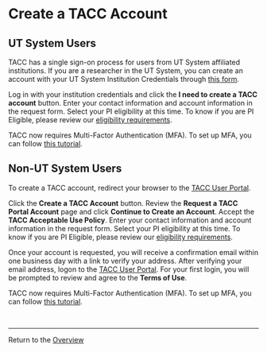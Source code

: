# Create a TACC Account

## UT System Users
TACC has a single sign-on process for users from UT System affiliated institutions. If you are a researcher in the UT System, you can create an account with your UT System Institution Credentials through [this form](https://portal.tacc.utexas.edu/utdr).

Log in with your institution credentials and click the **I need to create a TACC account** button. Enter your contact information and account information in the request form. Select your PI eligibility at this time. To know if you are PI Eligible, please review our [eligibility requirements](https://portal.tacc.utexas.edu/allocations-overview).

TACC now requires Multi-Factor Authentication (MFA). To set up MFA, you can follow [this tutorial](https://portal.tacc.utexas.edu/tutorials/multifactor-authentication).

## Non-UT System Users
To create a TACC account, redirect your browser to the [TACC User Portal](https://portal.tacc.utexas.edu).

Click the **Create a TACC Account** button. Review the **Request a TACC Portal Account** page and click **Continue to Create an Account**. Accept the **TACC Acceptable Use Policy**. Enter your contact information and account information in the request form. Select your PI eligibility at this time. To know if you are PI Eligible, please review our [eligibility requirements](https://portal.tacc.utexas.edu/allocations-overview).

Once your account is requested, you will receive a confirmation email within one business day with a link to verify your address. After verifying your email address, logon to the [TACC User Portal](https://portal.tacc.utexas.edu). For your first login, you will be prompted to review and agree to the **Terms of Use**.

TACC now requires Multi-Factor Authentication (MFA). To set up MFA, you can follow [this tutorial](https://portal.tacc.utexas.edu/tutorials/multifactor-authentication).

<br>

---
Return to the [Overview](index.md)

